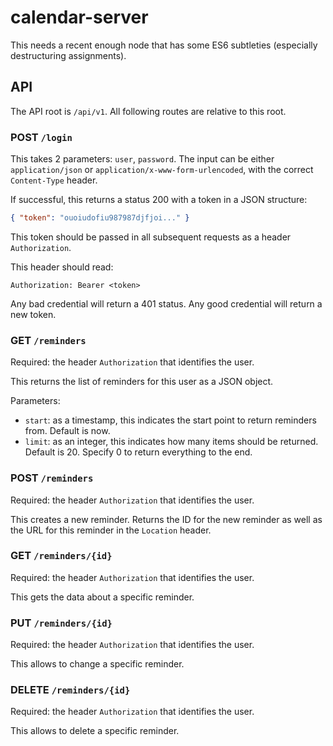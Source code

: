 # calendar-server

This needs a recent enough node that has some ES6 subtleties (especially destructuring assignments).

## API

The API root is `/api/v1`. All following routes are relative to this root.

### POST `/login`

This takes 2 parameters: `user`, `password`. The input can be either
`application/json` or `application/x-www-form-urlencoded`, with the correct
`Content-Type` header.

If successful, this returns a status 200 with a token in a JSON structure:
```json
{ "token": "ouoiudofiu987987djfjoi..." }
```

This token should be passed in all subsequent requests as a header `Authorization`.

This header should read:
```
Authorization: Bearer <token>
```

Any bad credential will return a 401 status.
Any good credential will return a new token.

### GET `/reminders`

Required: the header `Authorization` that identifies the user.

This returns the list of reminders for this user as a JSON object.

Parameters:
* `start`: as a timestamp, this indicates the start point to return reminders
  from. Default is now.
* `limit`: as an integer, this indicates how many items should be returned.
  Default is 20. Specify 0 to return everything to the end.

### POST `/reminders`

Required: the header `Authorization` that identifies the user.

This creates a new reminder. Returns the ID for the new reminder as well as the
URL for this reminder in the `Location` header.

### GET `/reminders/{id}`

Required: the header `Authorization` that identifies the user.

This gets the data about a specific reminder.

### PUT `/reminders/{id}`

Required: the header `Authorization` that identifies the user.

This allows to change a specific reminder.

### DELETE `/reminders/{id}`

Required: the header `Authorization` that identifies the user.

This allows to delete a specific reminder.


